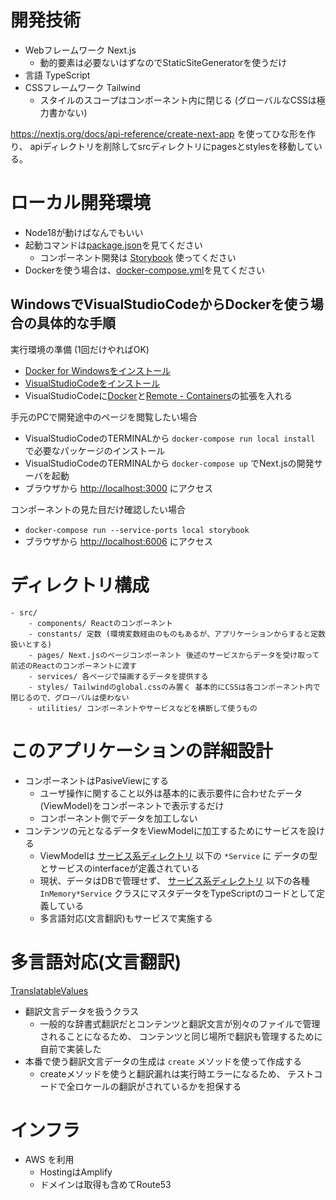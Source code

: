 # 開発技術

* Webフレームワーク Next.js
    * 動的要素は必要ないはずなのでStaticSiteGeneratorを使うだけ
* 言語 TypeScript
* CSSフレームワーク Tailwind
    * スタイルのスコープはコンポーネント内に閉じる (グローバルなCSSは極力書かない)

https://nextjs.org/docs/api-reference/create-next-app を使ってひな形を作り、
apiディレクトリを削除してsrcディレクトリにpagesとstylesを移動している。


# ローカル開発環境

* Node18が動けばなんでもいい
* 起動コマンドは[package.json](./package.json)を見てください
    * コンポーネント開発は [Storybook](https://storybook.js.org/) 使ってください
* Dockerを使う場合は、[docker-compose.yml](./docker-compose.yml)を見てください

## WindowsでVisualStudioCodeからDockerを使う場合の具体的な手順

実行環境の準備 (1回だけやればOK)

* [Docker for Windowsをインストール](https://docs.docker.jp/docker-for-windows/install.html)
* [VisualStudioCodeをインストール](https://code.visualstudio.com/)
* VisualStudioCodeに[Docker](https://marketplace.visualstudio.com/items?itemName=ms-azuretools.vscode-docker)と[Remote - Containers](https://marketplace.visualstudio.com)の拡張を入れる

手元のPCで開発途中のページを閲覧したい場合

* VisualStudioCodeのTERMINALから `docker-compose run local install` で必要なパッケージのインストール
* VisualStudioCodeのTERMINALから `docker-compose up` でNext.jsの開発サーバを起動
* ブラウザから [http://localhost:3000](http://localhost:3000) にアクセス

コンポーネントの見た目だけ確認したい場合

* `docker-compose run --service-ports local storybook`
* ブラウザから [http://localhost:6006](http://localhost:6006) にアクセス


# ディレクトリ構成

```
- src/
    - components/ Reactのコンポーネント
    - constants/ 定数 (環境変数経由のものもあるが、アプリケーションからすると定数扱いとする)
    - pages/ Next.jsのページコンポーネント 後述のサービスからデータを受け取って前述のReactのコンポーネントに渡す
    - services/ 各ページで描画するデータを提供する
    - styles/ Tailwindのglobal.cssのみ置く 基本的にCSSは各コンポーネント内で閉じるので、グローバルは使わない
    - utilities/ コンポーネントやサービスなどを横断して使うもの
```

# このアプリケーションの詳細設計

- コンポーネントはPasiveViewにする
    - ユーザ操作に関すること以外は基本的に表示要件に合わせたデータ(ViewModel)をコンポーネントで表示するだけ
    - コンポーネント側でデータを加工しない
- コンテンツの元となるデータをViewModelに加工するためにサービスを設ける
    - ViewModelは [サービス系ディレクトリ](./src/services/) 以下の `*Service` に データの型とサービスのinterfaceが定義されている
    - 現状、データはDBで管理せず、 [サービス系ディレクトリ](./src/services/) 以下の各種 `InMemory*Service` クラスにマスタデータをTypeScriptのコードとして定義している
    - 多言語対応(文言翻訳)もサービスで実施する

# 多言語対応(文言翻訳)

[TranslatableValues](./src/services/i18n/TranslatableValues.ts)

- 翻訳文言データを扱うクラス
    - 一般的な辞書式翻訳だとコンテンツと翻訳文言が別々のファイルで管理されることになるため、
      コンテンツと同じ場所で翻訳も管理するために自前で実装した
- 本番で使う翻訳文言データの生成は `create` メソッドを使って作成する
    - createメソッドを使うと翻訳漏れは実行時エラーになるため、
      テストコードで全ロケールの翻訳がされているかを担保する

# インフラ

- AWS を利用
    - HostingはAmplify
    - ドメインは取得も含めてRoute53